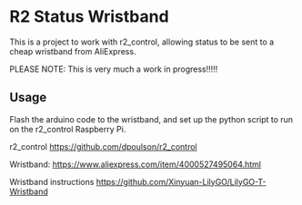 # R2 Status Wristband

This is a project to work with r2_control, allowing status to be sent to a cheap wristband from AliExpress.

PLEASE NOTE: This is very much a work in progress!!!!!

## Usage

Flash the arduino code to the wristband, and set up the python script to run on the r2_control Raspberry Pi. 

r2_control
https://github.com/dpoulson/r2_control

Wristband:
https://www.aliexpress.com/item/4000527495064.html

Wristband instructions
https://github.com/Xinyuan-LilyGO/LilyGO-T-Wristband
